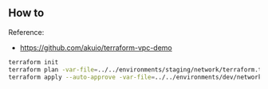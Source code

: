 ## How to




Reference:
* https://github.com/akuio/terraform-vpc-demo

```bash
terraform init
terraform plan -var-file=../../environments/staging/network/terraform.tfvars -lock=false
terraform apply --auto-approve -var-file=../../environments/dev/network/terraform.tfvars
```
